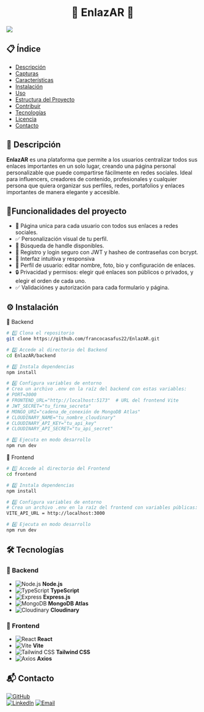 <h1 align="center"> 🔗 EnlazAR 🔗 </h1>



<p align="left">
<img src="https://img.shields.io/badge/STATUS-TERMINADO-green">
</p>

## 📋 Índice
- [Descripción](#descripción)
- [Capturas](#capturas)
- [Características](#características)
- [Instalación](#instalación)
- [Uso](#uso)
- [Estructura del Proyecto](#estructura-del-proyecto)
- [Contribuir](#contribuir)
- [Tecnologías](#tecnologías)
- [Licencia](#licencia)
- [Contacto](#contacto)


## 📖 Descripción
**EnlazAR** es una plataforma que permite a los usuarios centralizar todos sus enlaces importantes en un solo lugar, creando una página personal personalizable que puede compartirse fácilmente en redes sociales.
Ideal para influencers, creadores de contenido, profesionales y cualquier persona que quiera organizar sus perfiles, redes, portafolios y enlaces importantes de manera elegante y accesible.


## :hammer:Funcionalidades del proyecto
- 🌳 Página unica para cada usuario con todos sus enlaces a redes sociales. 
- ✅ Personalización visual de tu perfil.
- 🔗 Búsqueda de handle disponibles. 
- 🔑 Registro y login seguro con JWT y hasheo de contraseñas con bcrypt.
- 🎨 Interfaz intuitiva y responsiva
- 👤 Perfil de usuario: editar nombre, foto, bio y configuración de enlaces.
- 🔒 Privacidad y permisos: elegir qué enlaces son públicos o privados, y elegir el orden de cada uno.
- ✅ Validaciónes y autorización para cada formulario y página.

## ⚙️ Instalación
🔹 Backend
```bash
# 1️⃣ Clona el repositorio
git clone https://github.com/francocasafus22/EnlazAR.git

# 2️⃣ Accede al directorio del Backend
cd EnlazAR/backend

# 3️⃣ Instala dependencias
npm install

# 4️⃣ Configura variables de entorno
# Crea un archivo .env en la raíz del backend con estas variables:
# PORT=3000
# FRONTEND_URL="http://localhost:5173"  # URL del frontend Vite
# JWT_SECRET="tu_firma_secreta"
# MONGO_URI="cadena_de_conexión de MongoDB Atlas"
# CLOUDINARY_NAME="tu_nombre_cloudinary"
# CLOUDINARY_API_KEY="tu_api_key"
# CLOUDINARY_API_SECRET="tu_api_secret"

# 5️⃣ Ejecuta en modo desarrollo
npm run dev

```
🔹 Frontend

```bash
# 1️⃣ Accede al directorio del Frontend
cd frontend

# 2️⃣ Instala dependencias
npm install

# 3️⃣ Configura variables de entorno
# Crea un archivo .env en la raíz del frontend con variables públicas:
VITE_API_URL = http://localhost:3000

# 4️⃣ Ejecuta en modo desarrollo
npm run dev

```

## 🛠 Tecnologías

### 🔹 Backend
- ![Node.js](https://img.shields.io/badge/Node.js-339933?style=for-the-badge&logo=node.js&logoColor=white) **Node.js**  
- ![TypeScript](https://img.shields.io/badge/TypeScript-3178C6?style=for-the-badge&logo=typescript&logoColor=white) **TypeScript**  
- ![Express](https://img.shields.io/badge/Express-000000?style=for-the-badge&logo=express&logoColor=white) **Express.js**  
- ![MongoDB](https://img.shields.io/badge/MongoDB-47A248?style=for-the-badge&logo=mongodb&logoColor=white) **MongoDB Atlas**  
- ![Cloudinary](https://img.shields.io/badge/Cloudinary-0000FF?style=for-the-badge&logo=cloudinary&logoColor=white) **Cloudinary**  

### 🔹 Frontend
- ![React](https://img.shields.io/badge/React-61DAFB?style=for-the-badge&logo=react&logoColor=black) **React**  
- ![Vite](https://img.shields.io/badge/Vite-646CFF?style=for-the-badge&logo=vite&logoColor=white) **Vite**  
- ![Tailwind CSS](https://img.shields.io/badge/Tailwind_CSS-06B6D4?style=for-the-badge&logo=tailwind-css&logoColor=white) **Tailwind CSS**  
- ![Axios](https://img.shields.io/badge/Axios-5A29E4?style=for-the-badge&logo=axios&logoColor=white) **Axios**


<h2 id="contacto">📬 Contacto</h2>

[![GitHub](https://img.shields.io/badge/GitHub-francocasafus22-181717?style=for-the-badge&logo=github)](https://github.com/francocasafus22)  
[![LinkedIn](https://img.shields.io/badge/LinkedIn-FrancoCasafus-0077B5?style=for-the-badge&logo=linkedin)]([https://www.linkedin.com/in/francocasafus](https://www.linkedin.com/in/franco-casafus-17ba47230/))  
[![Email](https://img.shields.io/badge/Email-francocasafus55@gmail.com-D14836?style=for-the-badge&logo=gmail&logoColor=white)](mailto:francocasafus55@gmail.com)
